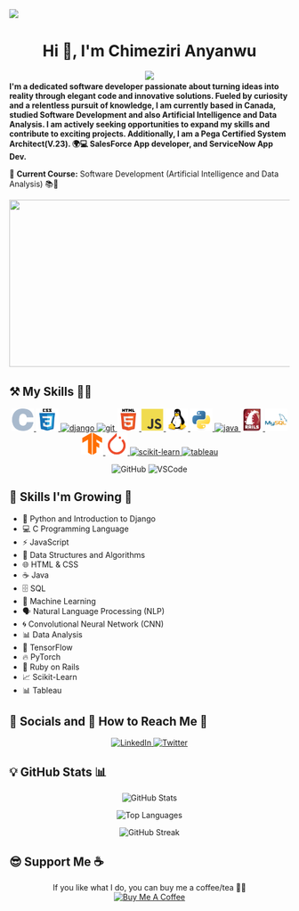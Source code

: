 <img src="https://capsule-render.vercel.app/api?type=waving&color=auto&height=150&section=header&text=You%20Found%20Me,%20Awesome!&fontSize=35&fontAlignY=20&desc=...read%20a%20little%20about%20me.&descSize=20&descAlignY=45&animation=twinkling"/>

<h1 align="center">Hi 👋, I'm Chimeziri Anyanwu</h1>
<div id="header" align="center">
  <img src="https://media.giphy.com/media/M9gbBd9nbDrOTu1Mqx/giphy.gif" width="100"/>
</div>
<strong>
  I'm a dedicated software developer passionate about turning ideas into reality through elegant code and innovative solutions. Fueled by curiosity and a relentless pursuit of knowledge, I am currently based in Canada, studied Software Development and also Artificial Intelligence and Data Analysis. I am actively seeking opportunities to expand my skills and contribute to exciting projects. Additionally, I am a Pega Certified System Architect(V.23). 🌍💻
  SalesForce App developer, and ServiceNow App Dev.
</strong>

🏫 <b>Current Course:</b> Software Development (Artificial Intelligence and Data Analysis) 📚🤖

<div align="center">
  <img src="https://media.giphy.com/media/dWesBcTLavkZuG35MI/giphy.gif" width="600" height="300"/>
</div>

## ⚒ My Skills 🔧💡
<p align="center">
  <a href="https://www.cprogramming.com/" target="_blank" rel="noreferrer">
    <img src="https://raw.githubusercontent.com/devicons/devicon/master/icons/c/c-original.svg" alt="c" width="40" height="40"/>
  </a>
  <a href="https://www.w3schools.com/css/" target="_blank" rel="noreferrer">
    <img src="https://raw.githubusercontent.com/devicons/devicon/master/icons/css3/css3-original-wordmark.svg" alt="css3" width="40" height="40"/>
  </a>
  <a href="https://www.djangoproject.com/" target="_blank" rel="noreferrer">
    <img src="https://cdn.worldvectorlogo.com/logos/django.svg" alt="django" width="40" height="40"/>
  </a>
  <a href="https://git-scm.com/" target="_blank" rel="noreferrer">
    <img src="https://www.vectorlogo.zone/logos/git-scm/git-scm-icon.svg" alt="git" width="40" height="40"/>
  </a>
  <a href="https://www.w3.org/html/" target="_blank" rel="noreferrer">
    <img src="https://raw.githubusercontent.com/devicons/devicon/master/icons/html5/html5-original-wordmark.svg" alt="html5" width="40" height="40"/>
  </a>
  <a href="https://developer.mozilla.org/en-US/docs/Web/JavaScript" target="_blank" rel="noreferrer">
    <img src="https://raw.githubusercontent.com/devicons/devicon/master/icons/javascript/javascript-original.svg" alt="javascript" width="40" height="40"/>
  </a>
  <a href="https://www.linux.org/" target="_blank" rel="noreferrer">
    <img src="https://raw.githubusercontent.com/devicons/devicon/master/icons/linux/linux-original.svg" alt="linux" width="40" height="40"/>
  </a>
  <a href="https://www.python.org" target="_blank" rel="noreferrer">
    <img src="https://raw.githubusercontent.com/devicons/devicon/master/icons/python/python-original.svg" alt="python" width="40" height="40"/>
  </a>
  <a href="https://www.java.com" target="_blank" rel="noreferrer">
    <img src="https://icongr.am/devicon/java-original-wordmark.svg?size=119&color=currentColor" alt="java" width="40" height="40"/>
  </a>
  <a href="https://rubyonrails.org/" target="_blank" rel="noreferrer">
    <img src="https://raw.githubusercontent.com/devicons/devicon/master/icons/rails/rails-original-wordmark.svg" alt="ruby on rails" width="40" height="40"/>
  </a>
  <a href="https://www.w3schools.com/sql/" target="_blank" rel="noreferrer">
    <img src="https://raw.githubusercontent.com/devicons/devicon/master/icons/mysql/mysql-original-wordmark.svg" alt="sql" width="40" height="40"/>
  </a>
  <a href="https://www.tensorflow.org/" target="_blank" rel="noreferrer">
    <img src="https://raw.githubusercontent.com/devicons/devicon/master/icons/tensorflow/tensorflow-original.svg" alt="tensorflow" width="40" height="40"/>
  </a>
  <a href="https://pytorch.org/" target="_blank" rel="noreferrer">
    <img src="https://raw.githubusercontent.com/devicons/devicon/master/icons/pytorch/pytorch-original.svg" alt="pytorch" width="40" height="40"/>
  </a>
  <a href="https://scikit-learn.org/" target="_blank" rel="noreferrer">
    <img src="https://upload.wikimedia.org/wikipedia/commons/0/05/Scikit_learn_logo_small.svg" alt="scikit-learn" width="40" height="40"/>
  </a>
  <a href="https://www.tableau.com/" target="_blank" rel="noreferrer">
    <img src="https://github.com/devicons/devicon/blob/v2.15.1/icons/tableau/tableau-original.svg" alt="tableau" width="40" height="40"/>
  </a>
</p>
<p align="center">
  <img src="https://img.shields.io/badge/github-%23121011.svg?style=for-the-badge&logo=github&logoColor=white" alt="GitHub" />
  <img src="https://img.shields.io/badge/-VSCode-blue" alt="VSCode" />
</p>

## 🌱 Skills I'm Growing 🚀
<ul>
  <li>🐍 Python and Introduction to Django</li>
  <li>💻 C Programming Language</li>
  <li>⚡ JavaScript</li>
  <li>🧩 Data Structures and Algorithms</li>
  <li>🌐 HTML & CSS</li>
  <li>☕ Java</li>
  <li>🗄️ SQL</li>
  <li>🤖 Machine Learning</li>
  <li>🗣️ Natural Language Processing (NLP)</li>
  <li>🌀 Convolutional Neural Network (CNN)</li>
  <li>📊 Data Analysis</li>
  <li>🔗 TensorFlow</li>
  <li>🔥 PyTorch</li>
  <li>💎 Ruby on Rails</li>
  <li>📈 Scikit-Learn</li>
  <li>📊 Tableau</li>
</ul>

## 💎 Socials and 💎 How to Reach Me 🤝
<p align="center">
  <a href="https://www.linkedin.com/in/chimezirianyanwu" target="_blank" rel="noreferrer">
    <img src="https://img.shields.io/badge/linkedin-0A66C2?style=for-the-badge&logo=linkedin&logoColor=white" alt="LinkedIn"/>
  </a>
  <a href="https://twitter.com/mezirixantus" target="_blank" rel="noreferrer">
    <img src="https://img.shields.io/badge/twitter-1DA1F2?style=for-the-badge&logo=twitter&logoColor=white" alt="Twitter"/>
  </a>
</p>

## 💡 GitHub Stats 📊
<p align="center">
  <img src="https://github-readme-stats.vercel.app/api?username=Mezirix&theme=highcontrast&show_icons=true&count_private=true" alt="GitHub Stats"/>
</p>
<p align="center">
  <img src="https://github-readme-stats.vercel.app/api/top-langs/?username=Mezirix&layout=compact&theme=vision-friendly-dark" alt="Top Languages"/>
</p>
<p align="center">
  <img src="https://github-readme-streak-stats.herokuapp.com/?user=Mezirix&" alt="GitHub Streak"/>
</p>

## 😎 Support Me ☕
<p align="center">
  If you like what I do, you can buy me a coffee/tea 🥜💕
  <br/>
  <a href="https://www.buymeacoffee.com/chimeziri" target="_blank">
    <img src="https://cdn.buymeacoffee.com/buttons/v2/default-red.png" alt="Buy Me A Coffee" width="150" />
  </a>
</p>
